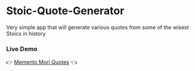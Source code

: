 # Stoic-Quote-Generator
Very simple app that will generate various quotes from some of the wisest Stoics in history

### Live Demo
👉 [Memento Mori Quotes](https://memento-mori-quotes.netlify.app) 👈
